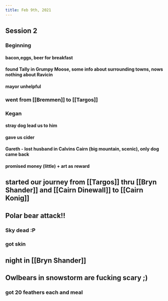 ```yaml
---
title: Feb 9th, 2021
---
```


## Session 2
### Beginning
#### bacon,eggs, beer for breakfast
#### found Tally in Grumpy Moose, some info about surrounding towns, nows nothing about Ravicin
#### mayor unhelpful
### went from [[Bremmen]] to [[Targos]]
### Kegan
#### stray dog lead us to him
#### gave us cider
#### Gareth - lost husband in Calvins Cairn (big mountain, scenic), only dog came back
#### promised money (little) + art as reward
## started our journey from [[Targos]]  thru [[Bryn Shander]] and [[Cairn Dinewall]] to [[Cairn Konig]]
## Polar bear attack!!
### Sky dead :P
### got skin
## night in [[Bryn Shander]]
## Owlbears in snowstorm are fucking scary ;)
### got 20 feathers each and meal

